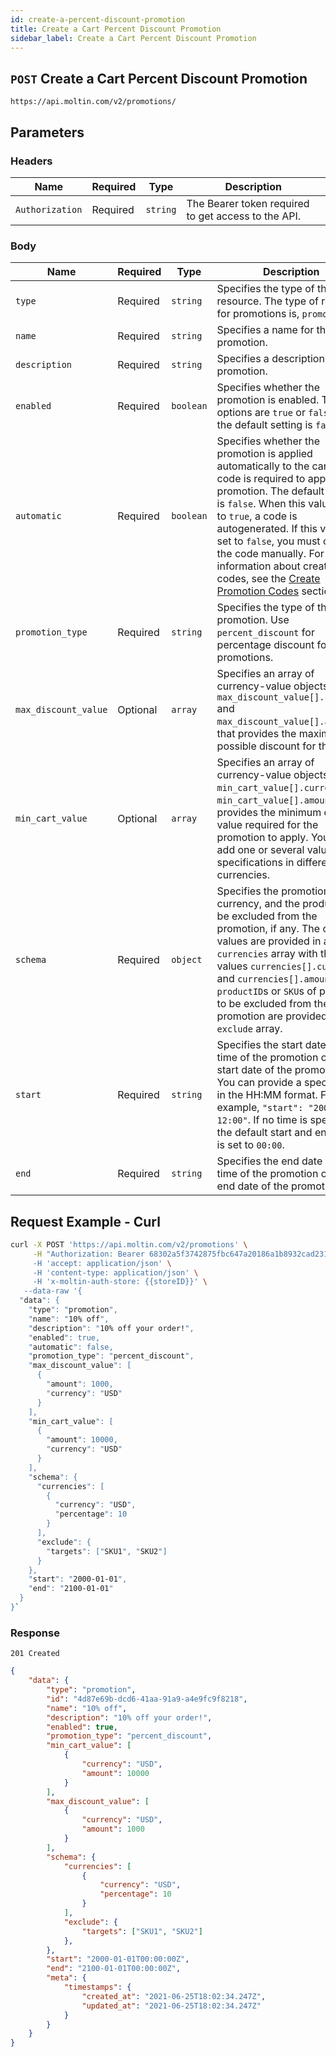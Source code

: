 ```yaml
---
id: create-a-percent-discount-promotion
title: Create a Cart Percent Discount Promotion
sidebar_label: Create a Cart Percent Discount Promotion
---
```


## `POST` Create a Cart Percent Discount Promotion

```http
https://api.moltin.com/v2/promotions/
```

## Parameters

### Headers

| Name | Required | Type | Description |
| --- | --- | --- | --- |
| `Authorization` | Required | `string` | The Bearer token required to get access to the API. |

### Body

 | Name | Required | Type | Description |
 | --- | --- | --- | --- |
 | `type` | Required | `string` | Specifies the type of the resource. The type of resource for promotions is, `promotion`. |
 | `name` | Required | `string` | Specifies a name for the promotion. |
 | `description` | Required | `string` | Specifies a description for the promotion. |
 | `enabled` | Required | `boolean` | Specifies whether the promotion is enabled. The options are `true` or `false`, and the default setting is `false`. |
 | `automatic` | Required  | `boolean` | Specifies whether the promotion is applied automatically to the cart or a code is required to apply the promotion. The default setting is `false`. When this value is set to `true`, a code is autogenerated. If this value is set to `false`, you must create the code manually. For more information about creating codes, see the [Create Promotion Codes](create-promotion-codes.md) section.|
 |`promotion_type`| Required  |`string`| Specifies the type of the promotion. Use `percent_discount` for percentage discount for cart promotions.|
 |`max_discount_value`|Optional|`array`| Specifies an array of currency-value objects, `max_discount_value[].currency` and `max_discount_value[].amount`, that provides the maximum possible discount for the cart. |
 |`min_cart_value`| Optional  |`array`| Specifies an array of currency-value objects, `min_cart_value[].currency` and `min_cart_value[].amount`, that provides the minimum cart value required for the promotion to apply. You can add one or several value specifications in different currencies.|
 |`schema`| Required |`object`| Specifies the promotion value, currency, and the products to be excluded from the promotion, if any. The currency values are provided in a `currencies` array with the values `currencies[].currency` and `currencies[].amount`. The `productID`s or `SKU`s of products to be excluded from the promotion are provided in the `exclude` array. |
 |`start`| Required  |`string`| Specifies the start date and time of the promotion or the start date of the promotion. You can provide a specific time in the HH:MM format. For example, `"start": "2000-01-01 12:00"`. If no time is specified, the default start and end time is set to `00:00`.|
 |`end`| Required  |`string`| Specifies the end date and time of the promotion or the end date of the promotion.|

## Request Example - Curl

 ```bash
 curl -X POST 'https://api.moltin.com/v2/promotions' \
      -H "Authorization: Bearer 68302a5f3742875fbc647a20186a1b8932cad231' \
      -H 'accept: application/json' \
      -H 'content-type: application/json' \
      -H 'x-moltin-auth-store: {{storeID}}' \
    --data-raw '{
   "data": {
     "type": "promotion",
     "name": "10% off",
     "description": "10% off your order!",
     "enabled": true,
     "automatic": false,
     "promotion_type": "percent_discount",
     "max_discount_value": [
       {
         "amount": 1000,
         "currency": "USD"
       }
     ],
     "min_cart_value": [
       {
         "amount": 10000,
         "currency": "USD"
       }
     ],
     "schema": {
       "currencies": [
         {
           "currency": "USD",
           "percentage": 10
         }
       ],
       "exclude": {
         "targets": ["SKU1", "SKU2"]
       }
     },
     "start": "2000-01-01",
     "end": "2100-01-01"
   }
 }`
 ```

### Response

`201 Created`

```json
{
    "data": {
        "type": "promotion",
        "id": "4d87e69b-dcd6-41aa-91a9-a4e9fc9f8218",
        "name": "10% off",
        "description": "10% off your order!",
        "enabled": true,
        "promotion_type": "percent_discount",
        "min_cart_value": [
            {
                "currency": "USD",
                "amount": 10000
            }
        ],
        "max_discount_value": [
            {
                "currency": "USD",
                "amount": 1000
            }
        ],
        "schema": {
            "currencies": [
                {
                    "currency": "USD",
                    "percentage": 10
                }
            ],
            "exclude": {
                "targets": ["SKU1", "SKU2"]
            },
        },
        "start": "2000-01-01T00:00:00Z",
        "end": "2100-01-01T00:00:00Z",
        "meta": {
            "timestamps": {
                "created_at": "2021-06-25T18:02:34.247Z",
                "updated_at": "2021-06-25T18:02:34.247Z"
            }
        }
    }
}
```
